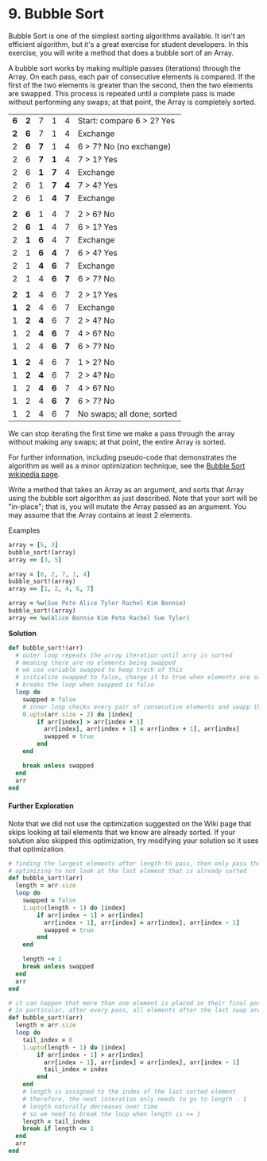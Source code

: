 # 9. Bubble Sort

Bubble Sort is one of the simplest sorting algorithms available. It isn't an efficient algorithm, but it's a great exercise for student developers. In this exercise, you will write a method that does a bubble sort of an Array.

A bubble sort works by making multiple passes (iterations) through the Array. On each pass, each pair of consecutive elements is compared. If the first of the two elements is greater than the second, then the two elements are swapped. This process is repeated until a complete pass is made without performing any swaps; at that point, the Array is completely sorted.

|       |       |       |       |       |                            |
| :---- | :---- | :---- | :---- | :---- | :------------------------- |
| **6** | **2** | 7     | 1     | 4     | Start: compare 6 > 2? Yes  |
| **2** | **6** | 7     | 1     | 4     | Exchange                   |
| 2     | **6** | **7** | 1     | 4     | 6 > 7? No (no exchange)    |
| 2     | 6     | **7** | **1** | 4     | 7 > 1? Yes                 |
| 2     | 6     | **1** | **7** | 4     | Exchange                   |
| 2     | 6     | 1     | **7** | **4** | 7 > 4? Yes                 |
| 2     | 6     | 1     | **4** | **7** | Exchange                   |
|       |       |       |       |       |                            |
| **2** | **6** | 1     | 4     | 7     | 2 > 6? No                  |
| 2     | **6** | **1** | 4     | 7     | 6 > 1? Yes                 |
| 2     | **1** | **6** | 4     | 7     | Exchange                   |
| 2     | 1     | **6** | **4** | 7     | 6 > 4? Yes                 |
| 2     | 1     | **4** | **6** | 7     | Exchange                   |
| 2     | 1     | 4     | **6** | **7** | 6 > 7? No                  |
|       |       |       |       |       |                            |
| **2** | **1** | 4     | 6     | 7     | 2 > 1? Yes                 |
| **1** | **2** | 4     | 6     | 7     | Exchange                   |
| 1     | **2** | **4** | 6     | 7     | 2 > 4? No                  |
| 1     | 2     | **4** | **6** | 7     | 4 > 6? No                  |
| 1     | 2     | 4     | **6** | **7** | 6 > 7? No                  |
|       |       |       |       |       |                            |
| **1** | **2** | 4     | 6     | 7     | 1 > 2? No                  |
| 1     | **2** | **4** | 6     | 7     | 2 > 4? No                  |
| 1     | 2     | **4** | **6** | 7     | 4 > 6? No                  |
| 1     | 2     | 4     | **6** | **7** | 6 > 7? No                  |
| 1     | 2     | 4     | 6     | 7     | No swaps; all done; sorted |

We can stop iterating the first time we make a pass through the array without making any swaps; at that point, the entire Array is sorted.

For further information, including pseudo-code that demonstrates the algorithm as well as a minor optimization technique, see the [Bubble Sort wikipedia page](https://en.wikipedia.org/wiki/Bubble_sort).

Write a method that takes an Array as an argument, and sorts that Array using the bubble sort algorithm as just described. Note that your sort will be "in-place"; that is, you will mutate the Array passed as an argument. You may assume that the Array contains at least 2 elements.

Examples

```ruby
array = [5, 3]
bubble_sort!(array)
array == [3, 5]

array = [6, 2, 7, 1, 4]
bubble_sort!(array)
array == [1, 2, 4, 6, 7]

array = %w(Sue Pete Alice Tyler Rachel Kim Bonnie)
bubble_sort!(array)
array == %w(Alice Bonnie Kim Pete Rachel Sue Tyler)
```

**Solution**

```ruby
def bubble_sort!(arr)
  # outer loop repeats the array iteration until arry is sorted
  # meaning there are no elements being swapped
  # we use variable swapped to keep track of this
  # initialize swapped to false, change it to true when elements are swapped
  # breaks the loop when swapped is false
  loop do
    swapped = false
    # inner loop checks every pair of consecutive elements and swapp them when necessary
    0.upto(arr.size - 2) do |index|
        if arr[index] > arr[index + 1]
          arr[index], arr[index + 1] = arr[index + 1], arr[index]
          swapped = true
        end
    end

    break unless swapped
  end
  arr
end
```

#### Further Exploration

Note that we did not use the optimization suggested on the Wiki page that skips looking at tail elements that we know are already sorted. If your solution also skipped this optimization, try modifying your solution so it uses that optimization.

```ruby
# finding the largest elements after length-th pass, then only pass through length - 1 in the inner loop
# optimizing to not look at the last element that is already sorted
def bubble_sort!(arr)
  length = arr.size
  loop do
    swapped = false
    1.upto(length - 1) do |index|
        if arr[index - 1] > arr[index]
          arr[index - 1], arr[index] = arr[index], arr[index - 1]
          swapped = true
        end
    end

    length -= 1
    break unless swapped
  end
  arr
end

# it can happen that more than one element is placed in their final position on a single pass
# In particular, after every pass, all elements after the last swap are sorted, and do not need to be checked again
def bubble_sort!(arr)
  length = arr.size
  loop do
    tail_index = 0
    1.upto(length - 1) do |index|
        if arr[index - 1] > arr[index]
          arr[index - 1], arr[index] = arr[index], arr[index - 1]
          tail_index = index
        end
    end
	# length is assigned to the index of the last sorted element
    # therefore, the next interation only needs to go to length - 1
    # length naturally decreases over time
    # so we need to break the loop when length is <= 1
    length = tail_index
    break if length <= 1
  end
  arr
end
```



